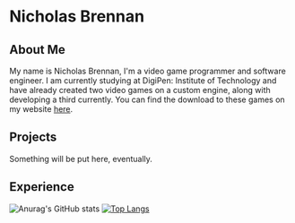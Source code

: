 # Nicholas Brennan

## About Me

My name is Nicholas Brennan, I'm a video game programmer and software engineer. I am currently studying at DigiPen: Institute of Technology and have already created two video games on a custom engine, along with developing a third currently. You can find the download to these games on my website [here](https://www.nicholasbrennan.dev/).

## Projects

Something will be put here, eventually.

## Experience
![Anurag's GitHub stats](https://github-readme-stats.vercel.app/api?username=NovaTheThird&count_private=true&include_all_commits=true&theme=github_dark&hide_border=true&show_icons=true)
[![Top Langs](https://github-readme-stats.vercel.app/api/top-langs/?username=NovaTheThird&hide_border=true&theme=github_dark)](https://github.com/anuraghazra/github-readme-stats)
